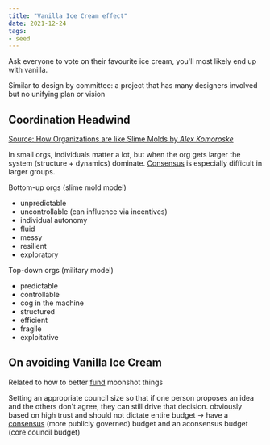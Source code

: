 ```yaml
---
title: "Vanilla Ice Cream effect"
date: 2021-12-24
tags:
- seed
---
```


Ask everyone to vote on their favourite ice cream, you'll most likely end up with vanilla.

Similar to design by committee: a project that has many designers involved but no unifying plan or vision

## Coordination Headwind
[Source: How Organizations are like Slime Molds by *Alex Komoroske*](https://komoroske.com/slime-mold/)

In small orgs, individuals matter a lot, but when the org gets larger the system (structure + dynamics) dominate. [Consensus](thoughts/consensus.md) is especially difficult in larger groups.

Bottom-up orgs (slime mold model)
- unpredictable
- uncontrollable (can influence via incentives)
- individual autonomy
- fluid
- messy
- resilient
- exploratory

Top-down orgs (military model)
- predictable
- controllable
- cog in the machine
- structured
- efficient
- fragile
- exploitative

## On avoiding Vanilla Ice Cream
Related to how to better [fund](thoughts/funding.md) moonshot things

Setting an appropriate council size so that if one person proposes an idea and the others don't agree, they can still drive that decision. obviously based on high trust and should not dictate entire budget → have a [consensus](thoughts/consensus.md) (more publicly governed) budget and an aconsensus budget (core council budget)